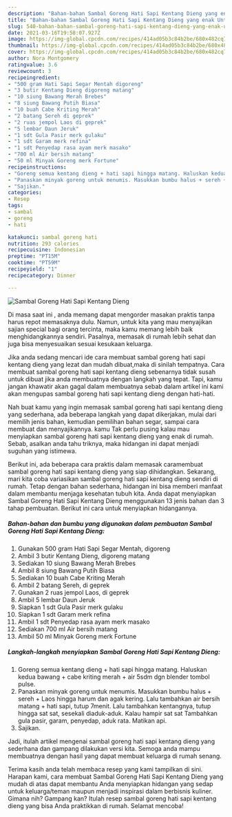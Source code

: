 ```yaml
---
description: "Bahan-bahan Sambal Goreng Hati Sapi Kentang Dieng yang enak Untuk Jualan"
title: "Bahan-bahan Sambal Goreng Hati Sapi Kentang Dieng yang enak Untuk Jualan"
slug: 540-bahan-bahan-sambal-goreng-hati-sapi-kentang-dieng-yang-enak-untuk-jualan
date: 2021-03-16T19:58:07.927Z
image: https://img-global.cpcdn.com/recipes/414ad05b3c84b2be/680x482cq70/sambal-goreng-hati-sapi-kentang-dieng-foto-resep-utama.jpg
thumbnail: https://img-global.cpcdn.com/recipes/414ad05b3c84b2be/680x482cq70/sambal-goreng-hati-sapi-kentang-dieng-foto-resep-utama.jpg
cover: https://img-global.cpcdn.com/recipes/414ad05b3c84b2be/680x482cq70/sambal-goreng-hati-sapi-kentang-dieng-foto-resep-utama.jpg
author: Nora Montgomery
ratingvalue: 3.6
reviewcount: 3
recipeingredient:
- "500 gram Hati Sapi Segar Mentah digoreng"
- "3 butir Kentang Dieng digoreng matang"
- "10 siung Bawang Merah Brebes"
- "8 siung Bawang Putih Biasa"
- "10 buah Cabe Kriting Merah"
- "2 batang Sereh di geprek"
- "2 ruas jempol Laos di geprek"
- "5 lembar Daun Jeruk"
- "1 sdt Gula Pasir merk gulaku"
- "1 sdt Garam merk refina"
- "1 sdt Penyedap rasa ayam merk masako"
- "700 ml Air bersih matang"
- "50 ml Minyak Goreng merk Fortune"
recipeinstructions:
- "Goreng semua kentang dieng + hati sapi hingga matang. Haluskan kedua bawang + cabe kriting merah + air 5sdm dgn blender tombol pulse."
- "Panaskan minyak goreng untuk menumis. Masukkan bumbu halus + sereh + Laos hingga harum dan agak kering. Lalu tambahkan air bersih matang + hati sapi, tutup 7menit. Lalu tambahkan kentangnya, tutup hingga sat sat, sesekali diaduk-aduk. Kalau hampir sat sat Tambahkan gula pasir, garam, penyedap, aduk rata. Matikan api."
- "Sajikan."
categories:
- Resep
tags:
- sambal
- goreng
- hati

katakunci: sambal goreng hati 
nutrition: 293 calories
recipecuisine: Indonesian
preptime: "PT15M"
cooktime: "PT59M"
recipeyield: "1"
recipecategory: Dinner

---
```



![Sambal Goreng Hati Sapi Kentang Dieng](https://img-global.cpcdn.com/recipes/414ad05b3c84b2be/680x482cq70/sambal-goreng-hati-sapi-kentang-dieng-foto-resep-utama.jpg)

Di masa  saat ini , anda memang dapat mengorder masakan praktis tanpa harus repot memasaknya dulu. Namun, untuk kita yang mau menyajikan sajian special bagi orang tercinta, maka kamu memang lebih baik menghidangkannya sendiri. Pasalnya, memasak di rumah lebih sehat dan juga bisa menyesuaikan sesuai kesukaan keluarga.

Jika anda sedang mencari ide cara membuat sambal goreng hati sapi kentang dieng yang lezat dan mudah dibuat,maka di sinilah tempatnya. Cara membuat sambal goreng hati sapi kentang dieng  sebenarnya tidak susah untuk dibuat jika anda membuatnya dengan langkah yang tepat. Tapi, kamu jangan khawatir akan gagal dalam membuatnya 
sebab dalam artikel ini kami akan mengupas sambal goreng hati sapi kentang dieng dengan hati-hati.  



Nah buat kamu yang ingin memasak sambal goreng hati sapi kentang dieng yang sederhana, ada beberapa langkah yang dapat dikerjakan, mulai dari memilih jenis bahan, kemudian pemilihan bahan segar, sampai cara membuat dan menyajikannya. kamu Tak perlu pusing kalau mau menyiapkan sambal goreng hati sapi kentang dieng yang enak di rumah. Sebab, asalkan anda  tahu triknya, maka hidangan ini dapat menjadi suguhan yang istimewa.

Berikut ini, ada beberapa cara praktis  dalam memasak caramembuat sambal goreng hati sapi kentang dieng yang siap dihidangkan. Sekarang, mari kita coba variasikan sambal goreng hati sapi kentang dieng sendiri di rumah. Tetap dengan bahan sederhana, hidangan ini bisa memberi manfaat dalam membantu menjaga kesehatan tubuh kita. Anda dapat menyiapkan Sambal Goreng Hati Sapi Kentang Dieng menggunakan 13 jenis bahan dan 3 tahap pembuatan. Berikut ini cara untuk menyiapkan hidangannya.

<!--inarticleads1-->

##### Bahan-bahan dan bumbu yang digunakan dalam pembuatan Sambal Goreng Hati Sapi Kentang Dieng:

1. Gunakan 500 gram Hati Sapi Segar Mentah, digoreng
1. Ambil 3 butir Kentang Dieng, digoreng matang
1. Sediakan 10 siung Bawang Merah Brebes
1. Ambil 8 siung Bawang Putih Biasa
1. Sediakan 10 buah Cabe Kriting Merah
1. Ambil 2 batang Sereh, di geprek
1. Gunakan 2 ruas jempol Laos, di geprek
1. Ambil 5 lembar Daun Jeruk
1. Siapkan 1 sdt Gula Pasir merk gulaku
1. Siapkan 1 sdt Garam merk refina
1. Ambil 1 sdt Penyedap rasa ayam merk masako
1. Sediakan 700 ml Air bersih matang
1. Ambil 50 ml Minyak Goreng merk Fortune




<!--inarticleads2-->

##### Langkah-langkah menyiapkan Sambal Goreng Hati Sapi Kentang Dieng:

1. Goreng semua kentang dieng + hati sapi hingga matang. Haluskan kedua bawang + cabe kriting merah + air 5sdm dgn blender tombol pulse.
1. Panaskan minyak goreng untuk menumis. Masukkan bumbu halus + sereh + Laos hingga harum dan agak kering. Lalu tambahkan air bersih matang + hati sapi, tutup 7menit. Lalu tambahkan kentangnya, tutup hingga sat sat, sesekali diaduk-aduk. Kalau hampir sat sat Tambahkan gula pasir, garam, penyedap, aduk rata. Matikan api.
1. Sajikan.




Jadi, itulah artikel mengenai  sambal goreng hati sapi kentang dieng  yang sederhana dan gampang dilakukan versi kita. Semoga anda mampu membuatnya dengan hasil yang dapat membuat keluarga di rumah senang. 

Terima kasih anda telah membaca resep yang kami tampilkan di sini. Harapan kami, cara membuat  Sambal Goreng Hati Sapi Kentang Dieng yang mudah di atas dapat membantu Anda menyiapkan hidangan yang sedap untuk keluarga/teman maupun menjadi inspirasi dalam berbisnis kuliner. Gimana nih? Gampang kan? Itulah resep sambal goreng hati sapi kentang dieng yang bisa Anda praktikkan di rumah. Selamat mencoba!

